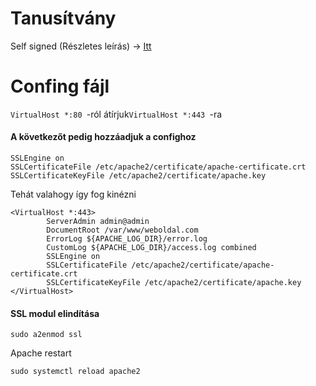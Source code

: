 # Tanusítvány
Self signed (Részletes leírás) -> [Itt](https://github.com/BarnaNorbert19/Notes/blob/main/OpenSSL/Tanusítvány.md "Itt")
# Confing fájl
`VirtualHost *:80 `-ról átírjuk`VirtualHost *:443 `-ra
#### A következőt pedig hozzáadjuk a confighoz
```
SSLEngine on
SSLCertificateFile /etc/apache2/certificate/apache-certificate.crt
SSLCertificateKeyFile /etc/apache2/certificate/apache.key
```
Tehát valahogy így fog kinézni
```
<VirtualHost *:443>
        ServerAdmin admin@admin
        DocumentRoot /var/www/weboldal.com
        ErrorLog ${APACHE_LOG_DIR}/error.log
        CustomLog ${APACHE_LOG_DIR}/access.log combined
        SSLEngine on
        SSLCertificateFile /etc/apache2/certificate/apache-certificate.crt
        SSLCertificateKeyFile /etc/apache2/certificate/apache.key
</VirtualHost>
```
#### SSL modul elindítása
```
sudo a2enmod ssl
```
Apache restart
```
sudo systemctl reload apache2
```
